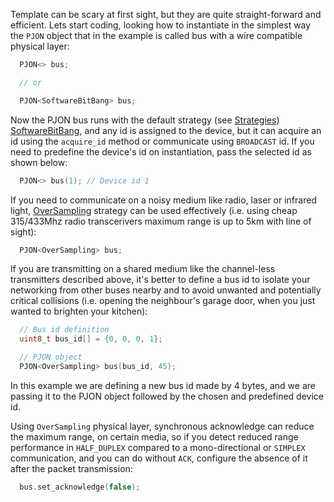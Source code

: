 Template can be scary at first sight, but they are quite straight-forward and efficient. Lets start coding, looking how to instantiate in the simplest way the `PJON` object that in the example is called bus with a wire compatible physical layer:
```cpp  
  PJON<> bus;

  // or 

  PJON<SoftwareBitBang> bus;
```
Now the PJON bus runs with the default strategy (see [Strategies](https://github.com/gioblu/PJON/wiki/Strategies)) [SoftwareBitBang](https://github.com/gioblu/PJON/wiki/SoftwareBitBang), and any id is assigned to the device, but it can acquire an id using the `acquire_id` method or communicate using `BROADCAST` id. If you need to predefine the device's id on instantiation, pass the selected id as shown below:
```cpp  
  PJON<> bus(1); // Device id 1
```
If you need to communicate on a noisy medium like radio, laser or infrared light, [OverSampling](https://github.com/gioblu/PJON/wiki/OverSampling) strategy can be used effectively (i.e. using cheap 315/433Mhz radio transcerivers maximum range is up to 5km with line of sight):
```cpp  
  PJON<OverSampling> bus;
```
If you are transmitting on a shared medium like the channel-less transmitters described above, it's better to define a bus id to isolate your networking from other buses nearby and to avoid unwanted and potentially critical collisions (i.e. opening the neighbour's garage door, when you just wanted to brighten your kitchen):
```cpp  
  // Bus id definition
  uint8_t bus_id[] = {0, 0, 0, 1};

  // PJON object
  PJON<OverSampling> bus(bus_id, 45);
```
In this example we are defining a new bus id made by 4 bytes, and we are passing it to the PJON object followed by the chosen and predefined device id.

Using `OverSampling` physical layer, synchronous acknowledge can reduce the maximum range, on certain media, so if you detect reduced range performance in `HALF_DUPLEX` compared to a mono-directional or `SIMPLEX` communication, and you can do without `ACK`, configure the absence of it after the packet transmission:
```cpp  
  bus.set_acknowledge(false);
```